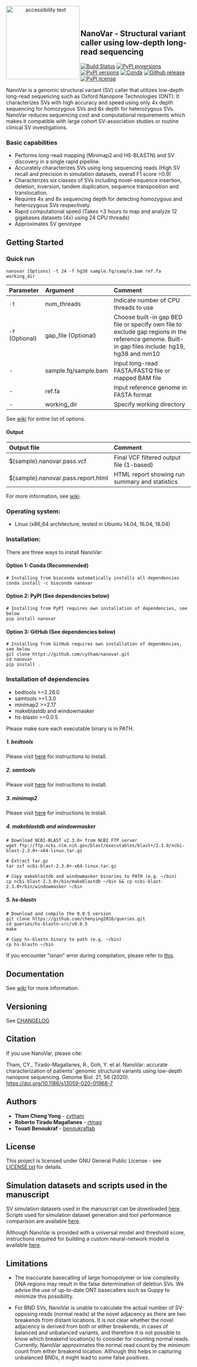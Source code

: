 <p align="center">
  <img src="http://benoukraf-lab.com/wp-content/uploads/2019/05/Nanovarlogo.png" width="200" alt="accessibility text" align='left'>
</p>  

<br/><br/>

## NanoVar - Structural variant caller using low-depth long-read sequencing
[![Build Status](https://app.travis-ci.com/cytham/nanovar.svg?branch=master)](https://app.travis-ci.com/github/cytham/nanovar)
[![PyPI pyversions](https://img.shields.io/pypi/pyversions/nanovar)](https://pypi.org/project/nanovar/)
[![PyPI versions](https://img.shields.io/pypi/v/nanovar)](https://pypi.org/project/nanovar/)
[![Conda](https://img.shields.io/conda/v/bioconda/nanovar)](https://anaconda.org/bioconda/nanovar)
[![Github release](https://img.shields.io/github/v/release/cytham/nanovar?include_prereleases)](../../releases)
[![PyPI license](https://img.shields.io/pypi/l/nanovar)](./LICENSE.txt)
  
NanoVar is a genomic structural variant (SV) caller that utilizes low-depth long-read sequencing such as
 Oxford Nanopore Technologies (ONT). It characterizes SVs with high accuracy and speed using only 4x depth
  sequencing for homozygous SVs and 8x depth for heterozygous SVs. NanoVar reduces sequencing cost and computational requirements
   which makes it compatible with large cohort SV-association studies or routine clinical SV investigations.  

### Basic capabilities
* Performs long-read mapping (Minimap2 and HS-BLASTN) and SV discovery in a single rapid pipeline.
* Accurately characterizes SVs using long sequencing reads (High SV recall and precision in simulation datasets, overall F1
 score >0.9)  
* Characterizes six classes of SVs including novel-sequence insertion, deletion, inversion, tandem duplication, sequence
 transposition and translocation.  
* Requires 4x and 8x sequencing depth for detecting homozygous and heterozygous SVs respectively.  
* Rapid computational speed (Takes <3 hours to map and analyze 12 gigabases datasets (4x) using 24 CPU threads)  
* Approximates SV genotype

## Getting Started

### Quick run

```
nanovar [Options] -t 24 -f hg38 sample.fq/sample.bam ref.fa working_dir 
```

| Parameter | Argument | Comment |
| :--- | :--- | :--- |
| `-t` | num_threads | Indicate number of CPU threads to use |
| `-f` (Optional) | gap_file (Optional) | Choose built-in gap BED file or specify own file to exclude gap regions in the reference genome. Built-in gap files include: hg19, hg38 and mm10|
| - | sample.fq/sample.bam | Input long-read FASTA/FASTQ file or mapped BAM file |
| - | ref.fa | Input reference genome in FASTA format |
| - | working_dir | Specify working directory |

See [wiki](https://github.com/cytham/nanovar/wiki) for entire list of options.

#### Output
| Output file | Comment |
| :--- | :--- |
| ${sample}.nanovar.pass.vcf | Final VCF filtered output file (1-based) |
| ${sample}.nanovar.pass.report.html | HTML report showing run summary and statistics |

For more information, see [wiki](https://github.com/cytham/nanovar/wiki).

### Operating system: 
* Linux (x86_64 architecture, tested in Ubuntu 14.04, 16.04, 18.04)  

### Installation:
There are three ways to install NanoVar:
#### Option 1: Conda (Recommended)
```
# Installing from bioconda automatically installs all dependencies 
conda install -c bioconda nanovar
```
#### Option 2: PyPI (See dependencies below)
```
# Installing from PyPI requires own installation of dependencies, see below
pip install nanovar
```
#### Option 3: GitHub (See dependencies below)
```
# Installing from GitHub requires own installation of dependencies, see below
git clone https://github.com/cytham/nanovar.git 
cd nanovar 
pip install .
```
### Installation of dependencies
* bedtools >=2.26.0
* samtools >=1.3.0
* minimap2 >=2.17
* makeblastdb and windowmasker
* hs-blastn ==0.0.5

Please make sure each executable binary is in PATH.
##### 1. _bedtools_
Please visit [here](https://bedtools.readthedocs.io/en/latest/content/installation.html) for instructions to install.

##### 2. _samtools_
Please visit [here](http://www.htslib.org/download/) for instructions to install.

##### 3. _minimap2_
Please visit [here](https://github.com/lh3/minimap2) for instructions to install.

##### 4. _makeblastdb_ and _windowmasker_
```
# Download NCBI-BLAST v2.3.0+ from NCBI FTP server
wget ftp://ftp.ncbi.nlm.nih.gov/blast/executables/blast+/2.3.0/ncbi-blast-2.3.0+-x64-linux.tar.gz

# Extract tar.gz
tar zxf ncbi-blast-2.3.0+-x64-linux.tar.gz

# Copy makeblastdb and windowmasker binaries to PATH (e.g. ~/bin)
cp ncbi-blast-2.3.0+/bin/makeblastdb ~/bin && cp ncbi-blast-2.3.0+/bin/windowmasker ~/bin
```
##### 5. _hs-blastn_
```
# Download and compile the 0.0.5 version
git clone https://github.com/chenying2016/queries.git
cd queries/hs-blastn-src/v0.0.5
make

# Copy hs-blastn binary to path (e.g. ~/bin)
cp hs-blastn ~/bin
```
If you encounter "isnan" error during compilation, please refer to [this](https://github.com/cytham/nanovar/issues/7#issuecomment-644546378).

## Documentation
See [wiki](https://github.com/cytham/nanovar/wiki) for more information.

## Versioning
See [CHANGELOG](./CHANGELOG.txt)

## Citation
If you use NanoVar, please cite:

Tham, CY., Tirado-Magallanes, R., Goh, Y. et al. NanoVar: accurate characterization of patients’ genomic structural variants using low-depth nanopore sequencing. Genome Biol. 21, 56 (2020). https://doi.org/10.1186/s13059-020-01968-7


## Authors

* **Tham Cheng Yong** - [cytham](https://github.com/cytham)
* **Roberto Tirado Magallanes** - [rtmag](https://github.com/rtmag)
* **Touati Benoukraf** - [benoukraflab](https://github.com/benoukraflab)

## License

This project is licensed under GNU General Public License - see [LICENSE.txt](./LICENSE.txt) for details.

## Simulation datasets and scripts used in the manuscript
SV simulation datasets used in the manuscript can be downloaded [here](https://doi.org/10.5281/zenodo.3569479 ). Scripts used for simulation dataset generation and tool performance comparison are available [here](./scripts).

Although NanoVar is provided with a universal model and threshold score, instructions required for building a custom neural-network model is available [here](https://github.com/cytham/nanovar/wiki/Model-training).

## Limitations
* The inaccurate basecalling of large homopolymer or low complexity DNA regions may result in the false determination of deletion SVs. We advise the use of up-to-date ONT basecallers such as Guppy to minimize this possibility.

* For BND SVs, NanoVar is unable to calculate the actual number of SV-opposing reads (normal reads) at the novel adjacency as
 there are two breakends from distant locations. It is not clear whether the novel adjacency is derived from both or either
  breakends, in cases of balanced and unbalanced variants, and therefore it is not possible to know which breakend location(s) to
   consider for counting normal reads. Currently, NanoVar approximates the normal read count by the minimum count from either 
   breakend location. Although this helps in capturing unbalanced BNDs, it might lead to some false positives.
